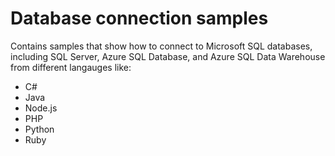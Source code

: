 # Database connection samples

Contains samples that show how to connect to Microsoft SQL databases, including SQL Server, Azure SQL Database, and Azure SQL Data Warehouse from different langauges like:
* C#
* Java
* Node.js
* PHP
* Python
* Ruby





